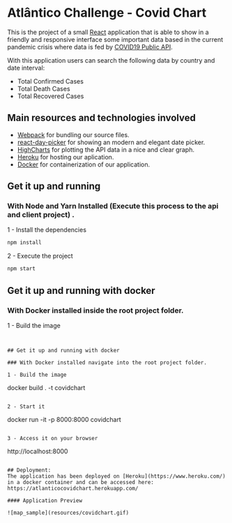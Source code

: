 # Atlântico Challenge - Covid Chart

This is the project of a small [React](https://reactjs.org) application that is able to show in a friendly and responsive interface some important data based in the current pandemic crisis where data is fed by [COVID19 Public API](https://covid19api.com/).

With this application users can search the following data by country and date interval:

* Total Confirmed Cases
* Total Death Cases
* Total Recovered Cases

## Main resources and technologies involved

* [Webpack](https://webpack.js.org/) for bundling our source files.
* [react-day-picker](https://react-day-picker.js.org/) for showing an modern and elegant date picker.
* [HighCharts](https://www.highcharts.com/) for plotting the API data in a nice and clear graph. 
* [Heroku](https://www.heroku.com/) for hosting our aplication.
* [Docker](https://www.docker.com/) for containerization of our application.
  
  
## Get it up and running

### With Node and Yarn Installed (Execute this process to the api and client project) .

1 - Install the dependencies

```bash
npm install
```

2 - Execute the project
```bash
npm start
```


## Get it up and running with docker

### With Docker installed inside the root project folder.

1 - Build the image

```


## Get it up and running with docker

### With Docker installed navigate into the root project folder.

1 - Build the image

```
docker build . -t covidchart
```

2 - Start it
```
docker run -it -p 8000:8000  covidchart
```

3 - Access it on your browser
```
 http://localhost:8000 
```

## Deployment:
The application has been deployed on [Heroku](https://www.heroku.com/) in a docker container and can be accessed here:
https://atlanticocovidchart.herokuapp.com/

#### Application Preview

![map_sample](resources/covidchart.gif)

